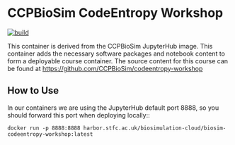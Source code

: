 CCPBioSim CodeEntropy Workshop
==============================

[![build](https://github.com/jimboid/biosim-codeentropy-workshop/actions/workflows/build.yml/badge.svg?branch=main)](https://github.com/jimboid/biosim-codeentropy-workshop/actions/workflows/build.yml)

This container is derived from the CCPBioSim JupyterHub image. This container
adds the necessary software packages and notebook content to form a deployable
course container. The source content for this course can be found at
https://github.com/CCPBioSim/codeentropy-workshop

How to Use
----------

In our containers we are using the JupyterHub default port 8888, so you should
forward this port when deploying locally::

    docker run -p 8888:8888 harbor.stfc.ac.uk/biosimulation-cloud/biosim-codeentropy-workshop:latest
